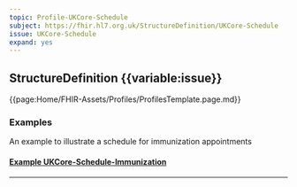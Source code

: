 ```yaml
---
topic: Profile-UKCore-Schedule
subject: https://fhir.hl7.org.uk/StructureDefinition/UKCore-Schedule
issue: UKCore-Schedule
expand: yes
---
```


## StructureDefinition {{variable:issue}}

{{page:Home/FHIR-Assets/Profiles/ProfilesTemplate.page.md}}

<div id="Examples" class="tabcontent">
  <h3>Examples</h3>
  An example to illustrate a schedule for immunization appointments
<h4><a href='https://simplifier.net/guide/UK-Core-Implementation-Guide-STU3-Sequence/Home/Examples/Profile-Examples/Example-UKCore-Schedule-Immunization.page.md?version=current' target="_blank">Example UKCore-Schedule-Immunization</a></h4>
</div>

<hr class="thickline">